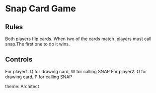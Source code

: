 # Snap Card Game 

## Rules
Both players flip cards. When two of the cards match ,players must call snap.The first one to do it wins.

## Controls
For player1: Q for drawing card, W for calling SNAP
For player2: O for drawing card, P for calling SNAP

theme: Architect
